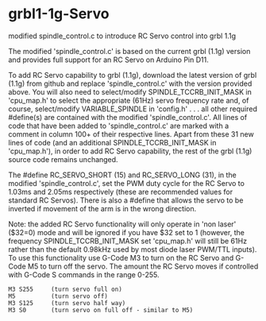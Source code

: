 # grbl1-1g-Servo
modified spindle_control.c to introduce RC Servo control into grbl 1.1g

The modified 'spindle_control.c' is based on the current grbl (1.1g) version and provides full support for an RC Servo on Arduino Pin D11.

To add RC Servo capability to grbl (1.1g), download the latest version of grbl (1.1g) from github and replace 'spindle_control.c' with the version provided above. You will also need to select/modify SPINDLE_TCCRB_INIT_MASK in 'cpu_map.h' to select the appropriate (61Hz) servo frequency rate and, of course, select/modify VARIABLE_SPINDLE in 'config.h' . . . all other required #define(s) are contained with the modified 'spindle_control.c'. All lines of code that have been added to 'spindle_control.c' are marked with a comment in column 100+ of their respective lines. Apart from these 31 new lines of code (and an additional SPINDLE_TCCRB_INIT_MASK in 'cpu_map.h'), in order to add RC Servo capability, the rest of the grbl (1.1g) source code remains unchanged.

The #define RC_SERVO_SHORT (15) and RC_SERVO_LONG (31), in the modified 'spindle_control.c', set the PWM duty cycle for the RC Servo to 1.03ms and 2.05ms respectively (these are recommended values for standard RC Servos). There is also a #define that allows the servo to be inverted if movement of the arm is in the wrong direction.

Note:  the added RC Servo functionality will only operate in 'non laser' ($32=0) mode and will be ignored if you have $32 set to 1 (however, the frequency SPINDLE_TCCRB_INIT_MASK set 'cpu_map.h' will still be 61Hz rather than the default 0.98kHz used by most diode laser PWM/TTL inputs). To use this functionality use G-Code M3 to turn on the RC Servo and G-Code M5 to turn off the servo. The amount the RC Servo moves if controlled with G-Code S commands in the range 0-255.

    M3 S255     (turn servo full on)
    M5          (turn servo off)
    M3 S125     (turn servo half way)
    M3 S0       (turn servo on full off - similar to M5)
